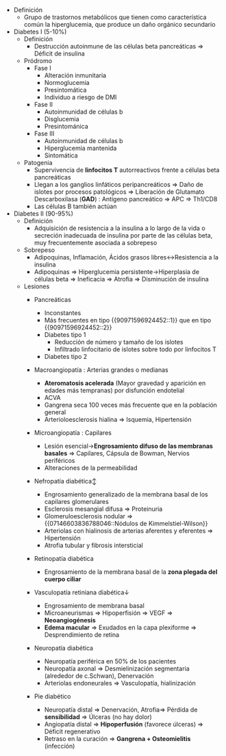 - Definición
    - Grupo de trastornos metabólicos que tienen como característica común la hiperglucemia, que produce un daño orgánico secundario
- Diabetes I (5-10%)
    - Definición
        - Destrucción autoinmune de las células beta pancreáticas ⇒ Déficit de insulina
    - Pródromo
        - Fase I
            - Alteración inmunitaria
            - Normoglucemia
            - Presintomática
            - Individuo a riesgo de DMI
        - Fase II
            - Autoinmunidad de células b
            - Disglucemia
            - Presintománica
        - Fase III
            - Autoinmunidad de células b
            - Hiperglucemia mantenida
            - Sintomática
    - Patogenia
        - Supervivencia de **linfocitos T** autorreactivos frente a células beta pancreáticas
        - Llegan a los ganglios linfáticos peripancreáticos ⇒ Daño de islotes por procesos patológicos ⇒ Liberación de Glutamato Descarboxilasa (**GAD**) : Antígeno pancreático ⇒ APC ⇒ Th1/CD8
        - Las células B también actúan
- Diabetes II (90-95%)
    - Definición
        - Adquisición de resistencia a la insulina a lo largo de la vida o secreción inadecuada de insulina por parte de las células beta, muy frecuentemente asociada a sobrepeso
    - Sobrepeso
        - Adipoquinas, Inflamación, Ácidos grasos libres↔Resistencia a la insulina
        - Adipoquinas ⇒ Hiperglucemia persistente→Hiperplasia de células beta ⇒ Ineficacia ⇒ Atrofia ⇒ Disminución de insulina
    - Lesiones
        - Pancreáticas
            - Inconstantes
            - Más frecuentes en tipo {{90971596924452::1}} que en tipo {{90971596924452::2}}
            - Diabetes tipo 1
                - Reducción de número y tamaño de los islotes
                - Infiltrado linfocitario de islotes sobre todo por linfocitos T
            - Diabetes tipo 2

        - Macroangiopatía : Arterias grandes o medianas
            - **Ateromatosis acelerada** (Mayor gravedad y aparición en edades más tempranas) por disfunción endotelial
            - ACVA
            - Gangrena seca 100 veces más frecuente que en la población general
            - Arterioloesclerosis hialina ⇒ Isquemia, Hipertensión
        - Microangiopatía : Capilares
            - Lesión esencial→**Engrosamiento difuso de las membranas basales** ⇒ Capilares, Cápsula de Bowman, Nervios periféricos
            - Alteraciones de la permeabilidad
        - Nefropatía diabética↕
            - Engrosamiento generalizado de la membrana basal de los capilares glomerulares
            - Esclerosis mesangial difusa ⇒ Proteinuria
            - Glomeruloesclerosis nodular ⇒ {{07146603836788046::Nódulos de Kimmelstiel-Wilson}}
            - Arteriolas con hialinosis de arterias aferentes y eferentes ⇒ Hipertensión
            - Atrofia tubular y fibrosis intersticial
        - Retinopatía diabética
            - Engrosamiento de la membrana basal de la **zona plegada del cuerpo ciliar**
        - Vasculopatía retiniana diabética↓
            - Engrosamiento de membrana basal
            - Microaneurismas ⇒ Hipoperfisión ⇒ VEGF ⇒ **Neoangiogénesis**
            - **Edema macular** ⇒ Exudados en la capa plexiforme ⇒ Desprendimiento de retina
        - Neuropatía diabética
            - Neuropatía periférica en 50% de los pacientes
            - Neuropatía axonal ⇒ Desmielinización segmentaria (alrededor de c.Schwan), Denervación
            - Arteriolas endoneurales ⇒ Vasculopatía, hialinización
        - Pie diabético
            - Neuropatía distal ⇒ Denervación, Atrofia⇒ Pérdida de **sensibilidad** ⇒ Úlceras (no hay dolor)
            - Angiopatía distal ⇒ **Hipoperfusión** (favorece úlceras) ⇒ Déficit regenerativo
            - Retraso en la curación ⇒ **Gangrena + Osteomielitis** (infección)